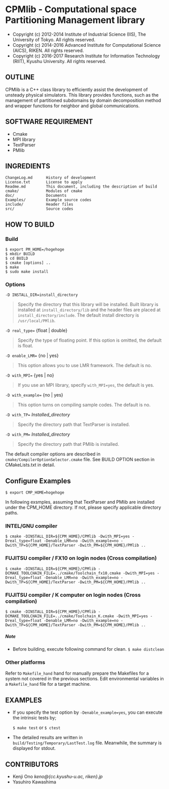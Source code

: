 # CPMlib - Computational space Partitioning Management library

* Copyright (c) 2012-2014 Institute of Industrial Science (IIS), The University of Tokyo. All rights reserved.
* Copyright (c) 2014-2016 Advanced Institute for Computational Science (AICS), RIKEN. All rights reserved.
* Copyright (c) 2016-2017 Research Institute for Information Technology (RIIT), Kyushu University. All rights reserved.

## OUTLINE

CPMlib is a C++ class library to efficiently assist the development of unsteady physical simulators. This library provides functions, such as the management of partitioned subdomains by domain decomposition method and wrapper functions for neighbor and global communications.

## SOFTWARE REQUIREMENT
- Cmake
- MPI library
- TextParser
- PMlib


## INGREDIENTS
~~~
ChangeLog.md      History of development
License.txt       License to apply
Readme.md         This document, including the description of build
cmake/            Modules of cmake
doc/              Documents
Examples/         Example source codes
include/          Header files
src/              Source codes
~~~

## HOW TO BUILD

### Build

~~~
$ export PM_HOME=/hogehoge
$ mkdir BUILD
$ cd BUILD
$ cmake [options] ..
$ make
$ sudo make install
~~~


### Options

`-D INSTALL_DIR=install_directory`

>  Specify the directory that this library will be installed. Built library is installed at `install_directory/lib` and the header files are placed at `install_directory/include`. The default install directory is `/usr/local/PMlib`.

`-D real_type=` {float | double}

>  Specify the type of floating point. If this option is omitted, the default is float.

`-D enable_LMR=` {no | yes}

>  This option allows you to use LMR framework. The default is no.

`-D with_MPI=` {yes | no}

>  If you use an MPI library, specify `with_MPI=yes`, the default is yes.

`-D with_example=` {no | yes}

>  This option turns on compiling sample codes. The default is no.

`-D with_TP=` *Installed_directory*

> Specify the directory path that TextParser is installed.

`-D with_PM=` *Installed_directory*

> Specify the directory path that PMlib is installed.




The default compiler options are described in `cmake/CompilerOptionSelector.cmake` file. See BUILD OPTION section in CMakeLists.txt in detail.


## Configure Examples

`$ export CMP_HOME=hogehoge`

In following exsmples, assuming that TextParser and PMlib are installed under the CPM_HOME directory. If not, please specify applicable directory paths.

### INTEL/GNU compiler

~~~
$ cmake -DINSTALL_DIR=${CPM_HOME}/CPMlib -Dwith_MPI=yes -Dreal_type=float -Denable_LMR=no -Dwith_example=no -Dwith_TP=${CPM_HOME}/TextParser -Dwith_PM=${CPM_HOME}/PMlib ..
~~~


### FUJITSU compiler / FX10 on login nodes (Cross compilation)

~~~
$ cmake -DINSTALL_DIR=${CPM_HOME}/CPMlib -DCMAKE_TOOLCHAIN_FILE=../cmake/Toolchain_fx10.cmake -Dwith_MPI=yes -Dreal_type=float -Denable_LMR=no -Dwith_example=no -Dwith_TP=${CPM_HOME}/TextParser -Dwith_PM=${CPM_HOME}/PMlib ..
~~~


### FUJITSU compiler / K computer on login nodes (Cross compilation)

~~~
$ cmake -DINSTALL_DIR=${CPM_HOME}/CPMlib -DCMAKE_TOOLCHAIN_FILE=../cmake/Toolchain_K.cmake -Dwith_MPI=yes -Dreal_type=float -Denable_LMR=no -Dwith_example=no -Dwith_TP=${CPM_HOME}/TextParser -Dwith_PM=${CPM_HOME}/PMlib ..
~~~


##### Note
- Before building, execute following command for clean. `$ make distclean`


### Other platforms

Refer to `Makefile_hand` hand for manually prepare the Makefiles for
a system not covered in the previous sections.
Edit environmental variables in a `Makefile_hand` file for a target machine.


## EXAMPLES

* If you specify the test option by `-Denable_example=yes`, you can
execute the intrinsic tests by;

	`$ make test` or `$ ctest`

* The detailed results are written in `build/Testing/Temporary/LastTest.log` file.
Meanwhile, the summary is displayed for stdout.




## CONTRIBUTORS

* Kenji     Ono      *keno@{cc.kyushu-u.ac, riken}.jp*
* Yasuhiro  Kawashima
